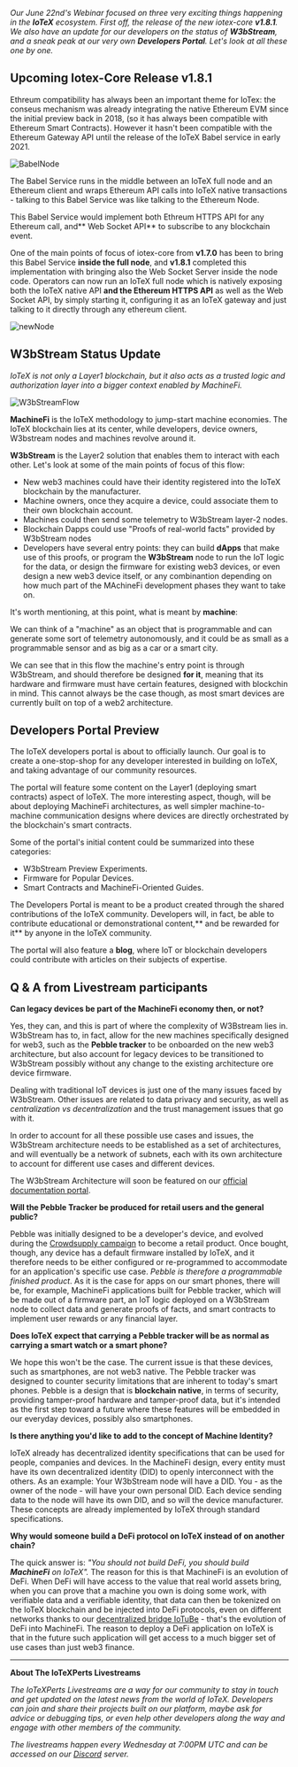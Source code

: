 *Our June 22nd's Webinar focused on three very exciting things happening in the **IoTeX** ecosystem. 
First off, the release of the new iotex-core **v1.8.1**. We also have an update for our developers on the status of **W3bStream**, and a sneak peak at our very own **Developers Portal**. 
Let's look at all these one by one.*


## Upcoming Iotex-Core Release v1.8.1

Ethreum compatibility has always been an important theme for IoTex: the conseus mechanism was already integrating the native Ethereum EVM since the initial preview back in 2018, (so it has always been compatible with Ethereum Smart Contracts). However it hasn't been compatible with the Ethereum Gateway API until the release of the IoTeX Babel service in early 2021.  

![BabelNode](https://user-images.githubusercontent.com/77351244/176372038-38447aa2-40ef-4bc7-9b12-c520232c3826.png)

The Babel Service runs in the middle between an IoTeX full node and an Ethereum client and wraps Ethereum API calls into IoTeX native transactions - talking to this Babel Service was like talking to the Ethereum Node. 

This Babel Service would implement both Ethreum HTTPS API for any Ethereum call, and** Web Socket API** to subscribe to any blockchain event. 

One of the main points of focus of iotex-core from **v1.7.0** has been to bring this Babel Service **inside the full node**, and **v1.8.1** completed this implementation with bringing also the Web Socket Server inside the node code. Operators can now run an IoTeX full node which is natively exposing both the IoTeX native API **and the Ethereum HTTPS API** as well as the Web Socket API, by simply starting it, configuring it as an IoTeX gateway and just talking to it directly through any ethereum client.

![newNode](https://user-images.githubusercontent.com/77351244/176623286-ce3d4d8c-a643-467c-a615-efd4f6d3b27d.png)


## W3bStream Status Update

*IoTeX is not only a Layer1 blockchain, but it also acts as a trusted logic and authorization layer into a bigger context enabled by MachineFi.*

![W3bStreamFlow](https://user-images.githubusercontent.com/77351244/176372360-9ed4fa0d-d704-4343-b36f-d73119ee36be.png)

**MachineFi** is the IoTeX methodology to jump-start machine economies. The IoTeX blockchain lies at its center, while developers, device owners, W3bstream nodes and machines revolve around it. 

**W3bStream** is the Layer2 solution that enables them to interact with each other. Let's look at some of the main points of focus of this flow: 

- New web3 machines could have their identity registered into the IoTeX blockchain by the manufacturer. 
- Machine owners, once they acquire a device, could associate them to their own blockchain account.
- Machines could then send some telemetry to W3bStream layer-2 nodes. 
- Blockchain Dapps could use "Proofs of real-world facts" provided by W3bStream nodes
- Developers have several entry points: they can build **dApps** that make use of this proofs, or program the **W3bStream** node to run the IoT logic for the data, or design the firmware for existing web3 devices, or even design a new web3 device itself, or any combinantion depending on how much part of the MAchineFi development phases they want to take on.


It's worth mentioning, at this point, what is meant by **machine**: 

We can think of a "machine" as an object that is programmable and can generate some sort of telemetry autonomously, and it could be as small as a programmable sensor and as big as a car or a smart city. 

We can see that in this flow the machine's entry point is through W3bStream, and should therefore be designed **for it**, meaning that its hardware and firmware must have certain features, designed with blockchin in mind. This cannot always be the case though, as most smart devices are currently built on top of a web2 architecture. 


## Developers Portal Preview 

The IoTeX developers portal is about to officially launch. Our goal is to create a one-stop-shop for any developer interested in building on IoTeX, and taking advantage of our community resources. 

The portal will feature some content on the Layer1 (deploying smart contracts) aspect of IoTeX. The more interesting aspect, though, will be about deploying MachineFi architectures, as well simpler machine-to-machine communication designs where devices are directly orchestrated by the blockchain's smart contracts. 

Some of the portal's initial content could be summarized into these categories: 

- W3bStream Preview Experiments.
- Firmware for Popular Devices.
- Smart Contracts and MachineFi-Oriented Guides.

The Developers Portal is meant to be a product created through the shared contributions of the IoTeX community. Developers will, in fact, be able to contribute educational or demonstrational content,** and be rewarded for it** by anyone in the IoTeX community. 

The portal will also feature a **blog**, where IoT or blockchain developers could contribute with articles on their subjects of expertise. 


## Q & A from Livestream participants

**Can legacy devices be part of the MachineFi economy then, or not?**

Yes, they can, and this is part of where the complexity of W3Bstream lies in. W3bStream has to, in fact, allow for the new machines specifically designed for web3, such as the **Pebble tracker** to be onboarded on the new web3 architecture, but also account for legacy devices to be transitioned to W3bStream possibly without any change to the existing architecture ore device firmware.

Dealing with traditional IoT devices is just one of the many issues faced by W3bStream. Other issues are related to data privacy and security, as well as *centralization vs decentralization* and the trust management issues that go with it. 

In order to account for all these possible use cases and issues, the W3bStream architecture needs to be established as a set of architectures, and will eventually be a network of subnets, each with its own architecture to account for different use cases and different devices. 

The W3bStream Architecture will soon be featured on our [official documentation portal](https://docs.iotex.io/machinefi/w3bstream-network). 

**Will the Pebble Tracker be produced for retail users and the general public?**

Pebble was initially designed to be a developer's device, and evolved during the [Crowdsupply campaign](https://www.crowdsupply.com/iotex/pebble-tracker) to become a retail product. Once bought, though, any device has a default firmware installed by IoTeX, and it therefore needs to be either configured or re-programmed to accommodate for an application's specific use case. *Pebble is therefore a programmable finished product*. As it is the case for apps on our smart phones, there will be, for example, MachineFi applications built for Pebble tracker, which will be made out of a firmware part, an IoT logic deployed on a W3bStream node to collect data and generate proofs of facts, and smart contracts to implement user rewards or any financial layer. 

**Does IoTeX expect that carrying a Pebble tracker will be as normal as carrying a smart watch or a smart phone?**

We hope this won't be the case. The current issue is that these devices, such as smartphones, are not web3 native. The Pebble tracker was designed to counter security limitations that are inherent to today's smart phones. Pebble is a design that is **blockchain native**, in terms of security, providing tamper-proof hardware and tamper-proof data, but it's intended as the first step toward a future where these features will be embedded in our everyday devices, possibly also smartphones. 


**Is there anything you'd like to add to the concept of Machine Identity?**

IoTeX already has decentralized identity specifications that can be used for people, companies and devices. In the MachineFi design, every entity must have its own decentralized identity (DID) to openly interconnect with the others. As an example: Your W3bStream node will have a DID. You - as the owner of the node - will have your own personal DID. Each device sending data to the node will have its own DID, and so will the device manufacturer. These concepts are already implemented by IoTeX through standard specifications. 


**Why would someone build a DeFi protocol on IoTeX instead of on another chain?**

The quick answer is: *"You should not build DeFi, you should build **MachineFi** on IoTeX".* 
The reason for this is that MachineFi is an evolution of DeFi. When DeFi will have access to the value that real world assets bring, when you can prove that a machine you own is doing some work, with verifiable data and a verifiable identity, that data can then be tokenized on the IoTeX blockchain and be injected into DeFi protocols, even on different networks thanks to our [decentralized bridge IoTuBe](https://iotube.org/) - that's the evolution of DeFi into MachineFi. The reason to deploy a DeFi application on IoTeX is that in the future such application will get access to a much bigger set of use cases than just web3 finance. 


___
**About The IoTeXPerts Livestreams**

*The IoTeXPerts Livestreams are a way for our community to stay in touch and get updated on the latest news from the world of IoTeX. Developers can join and share their projects built on our platform, maybe ask for advice or debugging tips, or even help other developers along the way and engage with other members of the community.*


*The livestreams happen every Wednesday at 7:00PM UTC and can be accessed on our [Discord](https://discord.gg/bSGzaSvg) server.*








